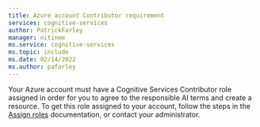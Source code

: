 ```yaml
---
title: Azure account Contributor requirement
services: cognitive-services
author: PatrickFarley
manager: nitinme
ms.service: cognitive-services
ms.topic: include
ms.date: 02/14/2022
ms.author: pafarley
---
```


Your Azure account must have a Cognitive Services Contributor role assigned in order for you to agree to the responsible AI terms and create a resource. To get this role assigned to your account, follow the steps in the [Assign roles](../../../role-based-access-control/role-assignments-steps.md) documentation, or contact your administrator.